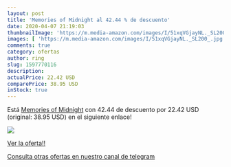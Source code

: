 ```yaml
---
layout: post
title: 'Memories of Midnight al 42.44 % de descuento'
date: 2020-04-07 21:19:03
thumbnailImage: 'https://m.media-amazon.com/images/I/51xqVGjayNL._SL200_.jpg'
images: [ 'https://m.media-amazon.com/images/I/51xqVGjayNL._SL200_.jpg' ]
comments: true
category: ofertas
author: ring
slug: 1597770116
description:
actualPrice: 22.42 USD
comparePrice: 38.95 USD
inStock: true
---
```


Está [Memories of Midnight](https://www.amazon.com/dp/1597770116/?tag=redken08-20) con 42.44 de descuento por 22.42 USD (original: 38.95 USD) en el siguiente enlace!

[![](https://m.media-amazon.com/images/I/51xqVGjayNL._SL200_.jpg)](https://www.amazon.com/dp/1597770116/?tag=redken08-20)

[Ver la oferta!!](https://www.amazon.com/dp/1597770116/?tag=redken08-20)

[Consulta otras ofertas en nuestro canal de telegram](https://t.me/s/ofertas25)
